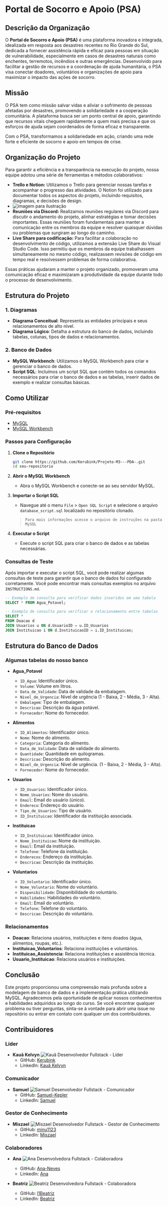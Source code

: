 # Portal de Socorro e Apoio (PSA)

## Descrição da Organização

O **Portal de Socorro e Apoio (PSA)** é uma plataforma inovadora e integrada, idealizada em resposta aos desastres recentes no Rio Grande do Sul, dedicada a fornecer assistência rápida e eficaz para pessoas em situação de vulnerabilidade, especialmente em casos de desastres naturais como enchentes, terremotos, incêndios e outras emergências. Desenvolvido para facilitar a gestão de recursos e a coordenação de ajuda humanitária, o PSA visa conectar doadores, voluntários e organizações de apoio para maximizar o impacto das ações de socorro.

## Missão

O PSA tem como missão salvar vidas e aliviar o sofrimento de pessoas afetadas por desastres, promovendo a solidariedade e a cooperação comunitária. A plataforma busca ser um ponto central de apoio, garantindo que recursos vitais cheguem rapidamente a quem mais precisa e que os esforços de ajuda sejam coordenados de forma eficaz e transparente.

Com o PSA, transformamos a solidariedade em ação, criando uma rede forte e eficiente de socorro e apoio em tempos de crise.

## Organização do Projeto

Para garantir a eficiência e a transparência na execução do projeto, nossa equipe adotou uma série de ferramentas e métodos colaborativos:

* **Trello e Notion:** Utilizamos o Trello para gerenciar nossas tarefas e acompanhar o progresso das atividades. O Notion foi utilizado para documentar todos os aspectos do projeto, incluindo requisitos, diagramas, e decisões de design.
* ![imagem para ilustração](assets/readme/trello.png)
* **Reuniões via Discord:** Realizamos reuniões regulares via Discord para discutir o andamento do projeto, alinhar estratégias e tomar decisões importantes. Essas reuniões foram fundamentais para manter a comunicação entre os membros da equipe e resolver quaisquer dúvidas ou problemas que surgiram ao longo do caminho.
* **Live Share para codificação:** Para facilitar a colaboração no desenvolvimento de código, utilizamos a extensão Live Share do Visual Studio Code. Isso permitiu que os membros da equipe trabalhassem simultaneamente no mesmo código, realizassem revisões de código em tempo real e resolvessem problemas de forma colaborativa.

Essas práticas ajudaram a manter o projeto organizado, promoveram uma comunicação eficaz e maximizaram a produtividade da equipe durante todo o processo de desenvolvimento.

## Estrutura do Projeto

### 1. Diagramas

- **Diagrama Conceitual**: Representa as entidades principais e seus relacionamentos de alto nível.
- **Diagrama Lógico**: Detalha a estrutura do banco de dados, incluindo tabelas, colunas, tipos de dados e relacionamentos.

### 2. Banco de Dados

- **MySQL Workbench**: Utilizamos o MySQL Workbench para criar e gerenciar o banco de dados.
- **Script SQL**: Incluímos um script SQL que contém todos os comandos necessários para criar o banco de dados e as tabelas, inserir dados de exemplo e realizar consultas básicas.

## Como Utilizar

### Pré-requisitos

- [MySQL](https://www.mysql.com/downloads/)
- [MySQL Workbench](https://www.mysql.com/products/workbench/)

### Passos para Configuração

1. **Clone o Repositório**

   ```bash
   git clone https://github.com/Kerubink/Projeto-M3---PDA-.git
   cd seu-repositorio
   ```
2. **Abrir o MySQL Workbench**

   - Abra o MySQL Workbench e conecte-se ao seu servidor MySQL.
3. **Importar o Script SQL**

   - Navegue até o menu `File` > `Open SQL Script` e selecione o arquivo `database_script.sql` localizado no repositório clonado.

   > `Para mais informações acesse o arquivo de instruções na pasta MySQL`
   >
4. **Executar o Script**

   - Execute o script SQL para criar o banco de dados e as tabelas necessárias.

### Consultas de Teste

Após importar e executar o script SQL, você pode realizar algumas consultas de teste para garantir que o banco de dados foi configurado corretamente. Você pode encontrar mais consultas exemplos no arquivo `INSTRUCTIONS.md`.

```sql
-- Exemplo de consulta para verificar dados inseridos em uma tabela
SELECT * FROM Agua_Potavel;

-- Exemplo de consulta para verificar o relacionamento entre tabelas
SELECT *
FROM Doacao d
JOIN Usuarios u ON d.UsuarioID = u.ID_Usuarios
JOIN Instituicao i ON d.InstituicaoID = i.ID_Instituicao;
```

## Estrutura do Banco de Dados

### Algumas tabelas do nosso banco

- **Agua_Potavel**

  - `ID_Agua`: Identificador único.
  - `Volume`: Volume em litros.
  - `Data_de_Validade`: Data de validade da embalagem.
  - `Nivel_de_Urgencia`: Nível de urgência (1 - Baixa, 2 - Média, 3 - Alta).
  - `Embalagem`: Tipo de embalagem.
  - `Descricao`: Descrição da água potável.
  - `Fornecedor`: Nome do fornecedor.
- **Alimentos**

  - `ID_Alimentos`: Identificador único.
  - `Nome`: Nome do alimento.
  - `Categoria`: Categoria do alimento.
  - `Data_de_Validade`: Data de validade do alimento.
  - `Quantidade`: Quantidade em quilogramas.
  - `Descricao`: Descrição do alimento.
  - `Nivel_de_Urgencia`: Nível de urgência. (1 - Baixa, 2 - Média, 3 - Alta).
  - `Fornecedor`: Nome do fornecedor.
- **Usuarios**

  - `ID_Usuarios`: Identificador único.
  - `Nome_Usuarios`: Nome do usuário.
  - `Email`: Email do usuário (único).
  - `Endereco`: Endereço do usuário.
  - `Tipo_de_Usuarios`: Tipo de usuário.
  - `ID_Instituicao`: Identificador da instituição associada.
- **Instituicao**

  - `ID_Instituicao`: Identificador único.
  - `Nome_Instituicao`: Nome da instituição.
  - `Email`: Email da instituição.
  - `Telefone`: Telefone da instituição.
  - `Enderecos`: Endereço da instituição.
  - `Descricao`: Descrição da instituição.
- **Voluntarios**

  - `ID_Voluntario`: Identificador único.
  - `Nome_Voluntario`: Nome do voluntário.
  - `Disponibilidade`: Disponibilidade do voluntário.
  - `Habilidades`: Habilidades do voluntário.
  - `Email`: Email do voluntário.
  - `Telefone`: Telefone do voluntário.
  - `Descricao`: Descrição do voluntário.

### Relacionamentos

- **Doacao**: Relaciona usuários, instituições e itens doados (água, alimentos, roupas, etc.).
- **Instituicao_Voluntarios**: Relaciona instituições e voluntários.
- **Instituicao_Assistencia**: Relaciona instituições e assistência técnica.
- **Usuario_Instituicao**: Relaciona usuários e instituições.

## Conclusão

Este projeto proporcionou uma compreensão mais profunda sobre a modelagem de banco de dados e a implementação prática utilizando MySQL. Agradecemos pela oportunidade de aplicar nossos conhecimentos e habilidades adquiridos ao longo do curso. Se você encontrar qualquer problema ou tiver perguntas, sinta-se à vontade para abrir uma issue no repositório ou entrar em contato com qualquer um dos contribuidores.

## Contribuidores


### Líder

- **Kauã Kelvyn**
  ![Kauã](https://avatars.githubusercontent.com/u/112822162?v=4)
  Desenvolvedor Fullstack - Líder
  - GitHub: [Kerubink](https://github.com/Kerubink)
  - LinkedIn: [Kauã Kelvyn](https://www.linkedin.com/in/kau%C3%A3-moraes-079288303/)

### Comunicador

- **Samuel**
  ![Samuel](https://avatars.githubusercontent.com/u/105753686?v=4)
  Desenvolvedor Fullstack - Comunicador
  - GitHub: [Samuel-Kepler](https://github.com/Samuel-Kepler)
  - LinkedIn: [Samuel](https://www.linkedin.com/in/samuel-ribeiro-loiola)

### Gestor de Conhecimento

- **Miszael**
  ![Miszael](https://avatars.githubusercontent.com/u/119391809?v=4)
  Desenvolvedor Fullstack - Gestor de Conhecimento
  - GitHub: [minu1123](https://github.com/minu1123)
  - LinkedIn: [Miszael](https://www.linkedin.com/in/miszael-costa-19b0b4251/)

### Colaboradores

- **Ana**
  ![Ana](https://avatars.githubusercontent.com/u/97240075?v=4)
  Desenvolvedora Fullstack - Colaboradora

  - GitHub: [Ana-Neves](https://github.com/Ana-Neves)
  - LinkedIn: [Ana](https://www.linkedin.com/in/ana-caroline-neves-fullstack/)
- **Beatriz**
  ![Beatriz](https://avatars.githubusercontent.com/u/141242413?v=4)
  Desenvolvedora Fullstack - Colaboradora

  - GitHub: [l1Beatriz](https://github.com/l1Beatriz)
  - LinkedIn: [Beatriz](https://www.linkedin.com/in/beatrizsantos009?utm_source=share&utm_campaign=share_via&utm_content=profile&utm_medium=android_app)
